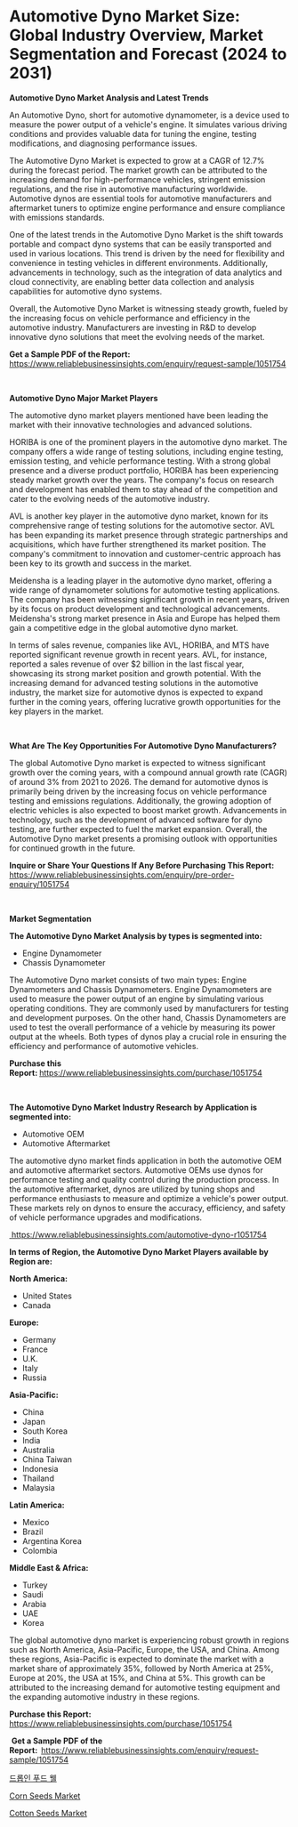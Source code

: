 <p><h1>Automotive Dyno Market Size: Global Industry Overview, Market Segmentation and Forecast (2024 to 2031)</h1></p><p><strong>Automotive Dyno Market Analysis and Latest Trends</strong></p>
<p><p>An Automotive Dyno, short for automotive dynamometer, is a device used to measure the power output of a vehicle's engine. It simulates various driving conditions and provides valuable data for tuning the engine, testing modifications, and diagnosing performance issues.</p><p>The Automotive Dyno Market is expected to grow at a CAGR of 12.7% during the forecast period. The market growth can be attributed to the increasing demand for high-performance vehicles, stringent emission regulations, and the rise in automotive manufacturing worldwide. Automotive dynos are essential tools for automotive manufacturers and aftermarket tuners to optimize engine performance and ensure compliance with emissions standards.</p><p>One of the latest trends in the Automotive Dyno Market is the shift towards portable and compact dyno systems that can be easily transported and used in various locations. This trend is driven by the need for flexibility and convenience in testing vehicles in different environments. Additionally, advancements in technology, such as the integration of data analytics and cloud connectivity, are enabling better data collection and analysis capabilities for automotive dyno systems.</p><p>Overall, the Automotive Dyno Market is witnessing steady growth, fueled by the increasing focus on vehicle performance and efficiency in the automotive industry. Manufacturers are investing in R&D to develop innovative dyno solutions that meet the evolving needs of the market.</p></p>
<p><strong>Get a Sample PDF of the Report:&nbsp;</strong> <a href="https://www.reliablebusinessinsights.com/enquiry/request-sample/1051754">https://www.reliablebusinessinsights.com/enquiry/request-sample/1051754</a></p>
<p>&nbsp;</p>
<p><strong>Automotive Dyno Major Market Players</strong></p>
<p><p>The automotive dyno market players mentioned have been leading the market with their innovative technologies and advanced solutions. </p><p>HORIBA is one of the prominent players in the automotive dyno market. The company offers a wide range of testing solutions, including engine testing, emission testing, and vehicle performance testing. With a strong global presence and a diverse product portfolio, HORIBA has been experiencing steady market growth over the years. The company's focus on research and development has enabled them to stay ahead of the competition and cater to the evolving needs of the automotive industry.</p><p>AVL is another key player in the automotive dyno market, known for its comprehensive range of testing solutions for the automotive sector. AVL has been expanding its market presence through strategic partnerships and acquisitions, which have further strengthened its market position. The company's commitment to innovation and customer-centric approach has been key to its growth and success in the market.</p><p>Meidensha is a leading player in the automotive dyno market, offering a wide range of dynamometer solutions for automotive testing applications. The company has been witnessing significant growth in recent years, driven by its focus on product development and technological advancements. Meidensha's strong market presence in Asia and Europe has helped them gain a competitive edge in the global automotive dyno market.</p><p>In terms of sales revenue, companies like AVL, HORIBA, and MTS have reported significant revenue growth in recent years. AVL, for instance, reported a sales revenue of over $2 billion in the last fiscal year, showcasing its strong market position and growth potential. With the increasing demand for advanced testing solutions in the automotive industry, the market size for automotive dynos is expected to expand further in the coming years, offering lucrative growth opportunities for the key players in the market.</p></p>
<p>&nbsp;</p>
<p><strong>What Are The Key Opportunities For Automotive Dyno Manufacturers?</strong></p>
<p><p>The global Automotive Dyno market is expected to witness significant growth over the coming years, with a compound annual growth rate (CAGR) of around 3% from 2021 to 2026. The demand for automotive dynos is primarily being driven by the increasing focus on vehicle performance testing and emissions regulations. Additionally, the growing adoption of electric vehicles is also expected to boost market growth. Advancements in technology, such as the development of advanced software for dyno testing, are further expected to fuel the market expansion. Overall, the Automotive Dyno market presents a promising outlook with opportunities for continued growth in the future.</p></p>
<p><strong>Inquire or Share Your Questions If Any Before Purchasing This Report:</strong> <a href="https://www.reliablebusinessinsights.com/enquiry/pre-order-enquiry/1051754">https://www.reliablebusinessinsights.com/enquiry/pre-order-enquiry/1051754</a></p>
<p>&nbsp;</p>
<p><strong>Market Segmentation</strong></p>
<p><strong>The Automotive Dyno Market Analysis by types is segmented into:</strong></p>
<p><ul><li>Engine Dynamometer</li><li>Chassis Dynamometer</li></ul></p>
<p><p>The Automotive Dyno market consists of two main types: Engine Dynamometers and Chassis Dynamometers. Engine Dynamometers are used to measure the power output of an engine by simulating various operating conditions. They are commonly used by manufacturers for testing and development purposes. On the other hand, Chassis Dynamometers are used to test the overall performance of a vehicle by measuring its power output at the wheels. Both types of dynos play a crucial role in ensuring the efficiency and performance of automotive vehicles.</p></p>
<p><strong>Purchase this Report:&nbsp;</strong><a href="https://www.reliablebusinessinsights.com/purchase/1051754">https://www.reliablebusinessinsights.com/purchase/1051754</a></p>
<p>&nbsp;</p>
<p><strong>The Automotive Dyno Market Industry Research by Application is segmented into:</strong></p>
<p><ul><li>Automotive OEM</li><li>Automotive Aftermarket</li></ul></p>
<p><p>The automotive dyno market finds application in both the automotive OEM and automotive aftermarket sectors. Automotive OEMs use dynos for performance testing and quality control during the production process. In the automotive aftermarket, dynos are utilized by tuning shops and performance enthusiasts to measure and optimize a vehicle's power output. These markets rely on dynos to ensure the accuracy, efficiency, and safety of vehicle performance upgrades and modifications.</p></p>
<p><a href="https://www.reliablebusinessinsights.com/automotive-dyno-r1051754">&nbsp;https://www.reliablebusinessinsights.com/automotive-dyno-r1051754</a></p>
<p><strong>In terms of Region, the Automotive Dyno Market Players available by Region are:</strong></p>
<p>
    <p> <strong> North America: </strong>
        <ul>
            <li>United States</li>
            <li>Canada</li>
        </ul>
        </p> 
    <p> <strong> Europe: </strong>
        <ul>
            <li>Germany</li>
            <li>France</li>
            <li>U.K.</li>
            <li>Italy</li>
            <li>Russia</li>
        </ul>
        </p> 
    <p> <strong> Asia-Pacific: </strong>
        <ul>
            <li>China</li>
            <li>Japan</li>
            <li>South Korea</li>
            <li>India</li>
            <li>Australia</li>
            <li>China Taiwan</li>
            <li>Indonesia</li>
            <li>Thailand</li>
            <li>Malaysia</li>
        </ul>
        </p> 
    <p> <strong> Latin America: </strong>
        <ul>
            <li>Mexico</li>
            <li>Brazil</li>
            <li>Argentina Korea</li>
            <li>Colombia</li>
        </ul>
        </p> 
    <p> <strong> Middle East & Africa: </strong>
        <ul>
            <li>Turkey</li>
            <li>Saudi</li>
            <li>Arabia</li>
            <li>UAE</li>
            <li>Korea</li>
        </ul>
    </p>
    </p>
<p><p>The global automotive dyno market is experiencing robust growth in regions such as North America, Asia-Pacific, Europe, the USA, and China. Among these regions, Asia-Pacific is expected to dominate the market with a market share of approximately 35%, followed by North America at 25%, Europe at 20%, the USA at 15%, and China at 5%. This growth can be attributed to the increasing demand for automotive testing equipment and the expanding automotive industry in these regions.</p></p>
<p><strong>Purchase this Report: </strong><a href="https://www.reliablebusinessinsights.com/purchase/1051754">https://www.reliablebusinessinsights.com/purchase/1051754</a></p>
<p>&nbsp;<strong>Get a Sample PDF of the Report:&nbsp;&nbsp;</strong><a href="https://www.reliablebusinessinsights.com/enquiry/request-sample/1051754">https://www.reliablebusinessinsights.com/enquiry/request-sample/1051754</a></p>
<p><strong></strong></p>
<p><p><a href="https://github.com/brendon65677/Market-Research-Report-List-1/blob/main/2434840114314.md">드롭인 푸드 웰</a></p><p><a href="https://github.com/sahltyb2/Market-Research-Report-List-1/blob/main/corn-seeds-market.md">Corn Seeds Market</a></p><p><a href="https://github.com/setiawananhar13/Market-Research-Report-List-1/blob/main/cotton-seeds-market.md">Cotton Seeds Market</a></p></p>